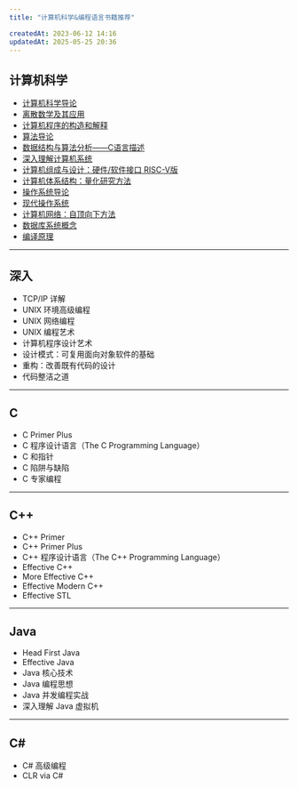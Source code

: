 ```yaml
---
title: "计算机科学&编程语言书籍推荐"

createdAt: 2023-06-12 14:16
updatedAt: 2025-05-25 20:36
---
```


## 计算机科学

- [计算机科学导论](https://book.douban.com/subject/35084853/)
- [离散数学及其应用](https://book.douban.com/subject/34866266/)
- [计算机程序的构造和解释](https://book.douban.com/subject/1148282/)
- [算法导论](https://book.douban.com/subject/20432061/)
- [数据结构与算法分析——C语言描述](https://book.douban.com/subject/1139426/)
- [深入理解计算机系统](https://book.douban.com/subject/26912767/)
- [计算机组成与设计：硬件/软件接口 RISC-V版](https://book.douban.com/subject/36490912/)
- [计算机体系结构：量化研究方法](https://book.douban.com/subject/36108789/)
- [操作系统导论](https://book.douban.com/subject/33463930/)
- [现代操作系统](https://book.douban.com/subject/27096665/)
- [计算机网络：自顶向下方法](https://book.douban.com/subject/36081529/)
- [数据库系统概念](https://book.douban.com/subject/35501216/)
- [编译原理](https://book.douban.com/subject/3296317/)

---

## 深入

- TCP/IP 详解
- UNIX 环境高级编程
- UNIX 网络编程
- UNIX 编程艺术
- 计算机程序设计艺术
- 设计模式：可复用面向对象软件的基础
- 重构：改善既有代码的设计
- 代码整洁之道

---

## C

- C Primer Plus
- C 程序设计语言（The C Programming Language）
- C 和指针
- C 陷阱与缺陷
- C 专家编程

---

## C++

- C++ Primer
- C++ Primer Plus
- C++ 程序设计语言（The C++ Programming Language）
- Effective C++
- More Effective C++
- Effective Modern C++
- Effective STL

---

## Java

- Head First Java
- Effective Java
- Java 核心技术
- Java 编程思想
- Java 并发编程实战
- 深入理解 Java 虚拟机

---

## C#

- C# 高级编程
- CLR via C#
